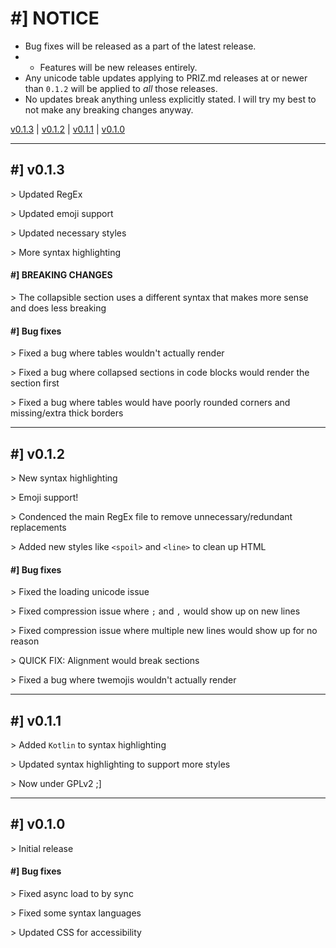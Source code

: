 # #] NOTICE
- Bug fixes will be released as a part of the latest release.
- - Features will be new releases entirely.
- Any unicode table updates applying to PRIZ.md releases at or newer than `0.1.2`
will be applied to *all* those releases.
- No updates break anything unless explicitly stated. I will try my best to not
make any breaking changes anyway.

[v0.1.3](#-013) | [v0.1.2](#-v012) | [v0.1.1](#-v011) | [v0.1.0](#-v010)

---

## #] v0.1.3

\> Updated RegEx

\> Updated emoji support

\> Updated necessary styles

\> More syntax highlighting

#### #] BREAKING CHANGES

\> The collapsible section uses a different syntax that makes more sense and
does less breaking

#### #] Bug fixes

\> Fixed a bug where tables wouldn't actually render

\> Fixed a bug where collapsed sections in code blocks would render the section
first

\> Fixed a bug where tables would have poorly rounded corners and missing/extra
thick borders

---

## #] v0.1.2

\> New syntax highlighting

\> Emoji support!

\> Condenced the main RegEx file to remove unnecessary/redundant replacements

\> Added new styles like `<spoil>` and `<line>` to clean up HTML

#### #] Bug fixes

\> Fixed the loading unicode issue

\> Fixed compression issue where `;` and `,` would show up on new lines

\> Fixed compression issue where multiple new lines would show up for no reason

\> QUICK FIX: Alignment would break sections

\> Fixed a bug where twemojis wouldn't actually render

---

## #] v0.1.1

\> Added `Kotlin` to syntax highlighting

\> Updated syntax highlighting to support more styles

\> Now under GPLv2 ;]

---

## #] v0.1.0

\> Initial release

#### #] Bug fixes

\> Fixed async load to by sync

\> Fixed some syntax languages

\> Updated CSS for accessibility
